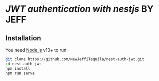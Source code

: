 # _JWT authentication with nestjs_ BY JEFF
## Installation

You need [Node.js](https://nodejs.org/) v10+ to run.

```sh
git clone https://github.com/NewJeffiTequila/nest-auth-jwt.git
cd nest-auth-jwt
npm install
npm run serve
```
